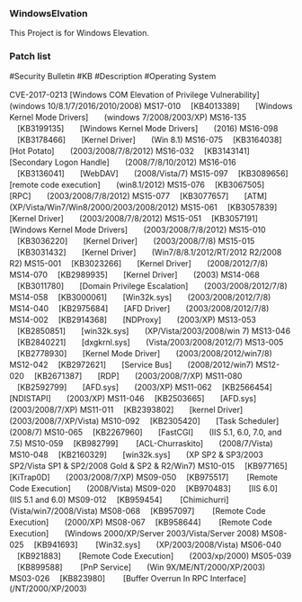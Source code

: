 ### WindowsElvation
This Project is for Windows Elevation.

### Patch list

#Security Bulletin #KB #Description #Operating System

CVE-2017-0213 [Windows COM Elevation of Privilege Vulnerability]　　(windows 10/8.1/7/2016/2010/2008)
MS17-010 　[KB4013389]　　[Windows Kernel Mode Drivers]　　(windows 7/2008/2003/XP)
MS16-135 　[KB3199135]　　[Windows Kernel Mode Drivers]　　(2016)
MS16-098 　[KB3178466]　　[Kernel Driver]　　(Win 8.1)
MS16-075 　[KB3164038]　　[Hot Potato]　　(2003/2008/7/8/2012)
MS16-032 　[KB3143141]　　[Secondary Logon Handle]　　(2008/7/8/10/2012)
MS16-016 　[KB3136041]　　[WebDAV]　　(2008/Vista/7)
MS15-097 　[KB3089656]　　[remote code execution]　　(win8.1/2012)
MS15-076 　[KB3067505]　　[RPC]　　(2003/2008/7/8/2012)
MS15-077 　[KB3077657]　　[ATM]　　(XP/Vista/Win7/Win8/2000/2003/2008/2012)
MS15-061 　[KB3057839]　　[Kernel Driver]　　(2003/2008/7/8/2012)
MS15-051 　[KB3057191]　　[Windows Kernel Mode Drivers]　　(2003/2008/7/8/2012)
MS15-010 　[KB3036220]　　[Kernel Driver]　　(2003/2008/7/8)
MS15-015 　[KB3031432]　　[Kernel Driver]　　(Win7/8/8.1/2012/RT/2012 R2/2008 R2)
MS15-001 　[KB3023266]　　[Kernel Driver]　　(2008/2012/7/8)
MS14-070 　[KB2989935]　　[Kernel Driver]　　(2003)
MS14-068 　[KB3011780]　　[Domain Privilege Escalation]　　(2003/2008/2012/7/8)
MS14-058 　[KB3000061]　　[Win32k.sys]　　(2003/2008/2012/7/8)
MS14-040 　[KB2975684]　　[AFD Driver]　　(2003/2008/2012/7/8)
MS14-002 　[KB2914368]　　[NDProxy]　　(2003/XP)
MS13-053 　[KB2850851]　　[win32k.sys]　　(XP/Vista/2003/2008/win 7)
MS13-046 　[KB2840221]　　[dxgkrnl.sys]　　(Vista/2003/2008/2012/7)
MS13-005 　[KB2778930]　　[Kernel Mode Driver]　　(2003/2008/2012/win7/8)
MS12-042 　[KB2972621]　　[Service Bus]　　(2008/2012/win7)
MS12-020 　[KB2671387]　　[RDP]　　(2003/2008/7/XP)
MS11-080 　[KB2592799]　　[AFD.sys]　　(2003/XP)
MS11-062 　[KB2566454]　　[NDISTAPI]　　(2003/XP)
MS11-046 　[KB2503665]　　[AFD.sys]　　(2003/2008/7/XP)
MS11-011 　[KB2393802]　　[kernel Driver]　　(2003/2008/7/XP/Vista)
MS10-092 　[KB2305420]　　[Task Scheduler]　　(2008/7)
MS10-065 　[KB2267960]　　[FastCGI]　　(IIS 5.1, 6.0, 7.0, and 7.5)
MS10-059 　[KB982799]　　 [ACL-Churraskito]　　(2008/7/Vista)
MS10-048 　[KB2160329]　　[win32k.sys]　　(XP SP2 & SP3/2003 SP2/Vista SP1 & SP2/2008 Gold & SP2 & R2/Win7)
MS10-015 　[KB977165]　　 [KiTrap0D]　　(2003/2008/7/XP)
MS09-050 　[KB975517]　　 [Remote Code Execution]　　(2008/Vista)
MS09-020 　[KB970483]　　 [IIS 6.0]　　(IIS 5.1 and 6.0)
MS09-012 　[KB959454]　　 [Chimichurri]　　(Vista/win7/2008/Vista)
MS08-068 　[KB957097]　　 [Remote Code Execution]　　(2000/XP)
MS08-067 　[KB958644]　　 [Remote Code Execution]　　(Windows 2000/XP/Server 2003/Vista/Server 2008)
MS08-025 　[KB941693]　　 [Win32.sys]　　(XP/2003/2008/Vista)
MS06-040 　[KB921883]　　 [Remote Code Execution]　　(2003/xp/2000)
MS05-039 　[KB899588]　　 [PnP Service]　　(Win 9X/ME/NT/2000/XP/2003)
MS03-026 　[KB823980]　　 [Buffer Overrun In RPC Interface]　　(/NT/2000/XP/2003)
